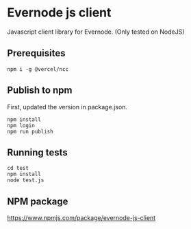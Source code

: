 # Evernode js client
Javascript client library for Evernode.
(Only tested on NodeJS)

## Prerequisites
```
npm i -g @vercel/ncc
```

## Publish to npm
First, updated the version in package.json.
```
npm install
npm login
npm run publish
```

## Running tests
```
cd test
npm install
node test.js
```

## NPM package
https://www.npmjs.com/package/evernode-js-client